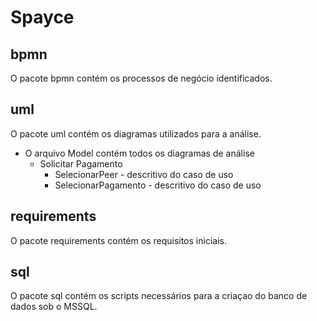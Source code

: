 # Spayce

## bpmn
O pacote bpmn contém os processos de negócio identificados.

## uml
O pacote uml contém os diagramas utilizados para a análise.

* O arquivo Model contém todos os diagramas de análise
	* Solicitar Pagamento
    	* SelecionarPeer - descritivo do caso de uso
    	* SelecionarPagamento - descritivo do caso de uso

## requirements
O pacote requirements contém os requisitos iniciais.

## sql
O pacote sql contém os scripts necessários para a criaçao do banco de dados sob o MSSQL.